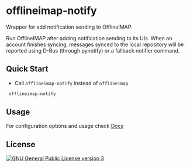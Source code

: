 # offlineimap-notify

Wrapper for add notification sending to OfflineIMAP.

Run OfflineIMAP after adding notification sending to its UIs.  When an account
finishes syncing, messages synced to the local repository will be reported
using D-Bus (through pynotify) or a fallback notifier command.

## Quick Start

* Call `offlineimap-notify` instead of `offlineimap`

```sh
 offlineimap-notify
```

## Usage
For configuration options and usage check [Docs](https://framagit.org/distopico/offlineimap-notify/-/blob/master/docs/offlineimap-notify.md)

## License
[![GNU General Public License version 3](https://www.gnu.org/graphics/gplv3-127x51.png)](https://framagit.org/distopico/offlineimap-notify/-/blob/master/LICENSE)
